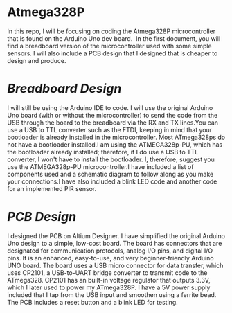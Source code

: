 # Atmega328P

In this repo, I will be focusing on coding the Atmega328P microcontroller that is found on the Arduino Uno dev board. 
In the first document, you will find a breadboard version of the microcontroller used with some simple sensors. I will also include a PCB design that I designed that is cheaper to design and produce.

# *Breadboard Design*
I will still be using the Arduino IDE to code. I will use the original Arduino Uno board (with or without the microcontroller) to send the code from the USB through the board to the breadboard via the RX and TX lines.You can use a USB to TTL converter such as the FTDI, keeping in mind that your bootloader is already installed in the microcontroller. Most ATmega328ps do not have a bootloader installed.I am using the ATMEGA328p-PU, which has the bootloader already installed; therefore, if I do use a USB to TTL converter, I won't have to install the bootloader. I, therefore, suggest you use the ATMEGA328p-PU microcontroller.I have included a list of components used and a schematic diagram to follow along as you make your connections.I have also included a blink LED code and another code for an implemented PIR sensor.

# *PCB Design*
I designed the PCB on Altium Designer. I have simplified the original Arduino Uno design to a simple, low-cost board. The board has connectors that are designated for communication protocols, analog I/O pins, and digital I/O pins. It is an enhanced, easy-to-use, and very beginner-friendly Arduino UNO board. The board uses a USB micro connector for data transfer, which uses CP2101, a USB-to-UART bridge converter to transmit code to the ATmega328. CP2101 has an built-in voltage regulator that outputs 3.3V, which I later used to power my ATmega328P. I have a 5V power supply included that I tap from the USB input and smoothen using a ferrite bead.
The PCB includes a reset button and a blink LED for testing.
